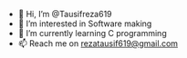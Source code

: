 - 👋 Hi, I’m @Tausifreza619
- 👀 I’m interested in Software making
- 🌱 I’m currently learning C programming
- 📫 Reach me on rezatausif619@gmail.com


<!---
Tausifreza619/Tausifreza619 is a ✨ special ✨ repository because its `README.md` (this file) appears on your GitHub profile.
You can click the Preview link to take a look at your changes.
--->
